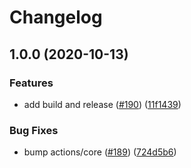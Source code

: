 # Changelog

## 1.0.0 (2020-10-13)


### Features

* add build and release ([#190](https://www.github.com/GoogleCloudPlatform/github-actions/issues/190)) ([11f1439](https://www.github.com/GoogleCloudPlatform/github-actions/commit/11f14399789c7ee67a0dab93e55aa61db68c1a0d))


### Bug Fixes

* bump actions/core ([#189](https://www.github.com/GoogleCloudPlatform/github-actions/issues/189)) ([724d5b6](https://www.github.com/GoogleCloudPlatform/github-actions/commit/724d5b64bbf4657bbcae844fa4b79c247af7af3a))
